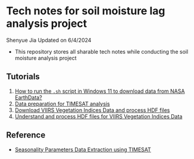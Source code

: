 # Tech notes for soil moisture lag analysis project

Shenyue Jia
Updated on 6/4/2024

- This repository stores all sharable tech notes while conducting the soil moisture analysis project

## Tutorials

1. [How to run the `.sh` script in Windows 11 to download data from NASA EarthData?](https://github.com/jiashenyue/soil-moisture-analysis-tech-notes/blob/main/01-run-shell-script-nasa-download.md)
2. [Data preparation for TIMESAT analysis](https://github.com/jiashenyue/soil-moisture-analysis-tech-notes/blob/main/02-TIMESAT-data-prep.md)
3. [Download VIIRS Vegetation Indices Data and process HDF files](https://github.com/jiashenyue/soil-moisture-analysis-tech-notes/blob/main/03-VIIRS-data-download-prep.md)
4. [Understand and process HDF files for VIIRS Vegetation Indices Data](https://github.com/jiashenyue/soil-moisture-analysis-tech-notes/blob/main/04-HDF-data-workthrough.md)

## Reference

- [Seasonality Parameters Data Extraction using TIMESAT](https://datapartnership.org/syria-economic-monitor/notebooks/vegetation-conditions/Seasonality_Parameters_Data_Extraction.html)


  

